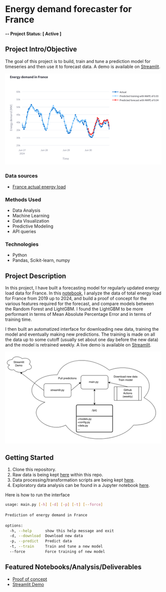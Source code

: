 # Energy demand forecaster for France

#### -- Project Status: [ Active ]

## Project Intro/Objective
The goal of this project is to build, train and tune a prediction model for timeseries and then use it to forecast data.
A demo is available on [Streamlit](https://energy-demand-forecast-france.streamlit.app/).
<!--
### Collaborators
|Name     |  Github Page   |  Personal Website  |
|---------|-----------------|--------------------|
|Nicolas Chagnet | [NicolasChagnet](https://github.com/NicolasChagnet)| [nicolaschagnet.github.io](https://nicolaschagnet.github.io)  | -->

![plot_demo.png](figs/plot_demo.png)

### Data sources

* [France actual energy load](https://transparency.entsoe.eu/load-domain/r2/totalLoadR2/show?name=&defaultValue=false&viewType=GRAPH&areaType=CTA&atch=false&dateTime.dateTime=01.07.2024%2000:00|CET%7CDAYTIMERANGE&dateTime.endDateTime=01.07.2024%2000:00|CET%7CDAYTIMERANGE&biddingZone.values=CTY%7C10YFR-RTE------C!CTA%7C10YFR-RTE------C&dateTime.timezone=CET_CEST&dateTime.timezone_input=CET+(UTC+1)+/+CEST+(UTC+2))


### Methods Used
* Data Analysis
* Machine Learning
* Data Visualization
* Predictive Modeling
* API queries

### Technologies
* Python
* Pandas, Scikit-learn, numpy

## Project Description
In this project, I have built a forecasting model for regularly updated energy load data for France. In this [notebook](notebooks/0_exploratory_data_analysis.ipynb), I analyze the data of total energy load for France from 2019 up to 2024, and build a proof of concept for the various features required for the forecast, and compare models between the Random Forest and LightGBM. I found the LightGBM to be more performant in terms of Mean Absolute Percentage Error and in terms of training time.

I then built an automatized interface for downloading new data, training the model and eventually making new predictions. The training is made on all the data up to some cutoff (usually set about one day before the new data) and the model is retrained weekly.
A live demo is available on [Streamlit](https://energy-demand-forecast-france.streamlit.app/).

![diagram.png](figs/diagram.png)

## Getting Started

1. Clone this repository.
2. Raw data is being kept [here](data/raw) within this repo.
3. Data processing/transformation scripts are being kept [here](src/).
4. Exploratory data analysis can be found in a Jupyter notebook [here](notebooks/0_exploratory_data_analysis.ipynb).

Here is how to run the interface
```bash
usage: main.py [-h] [-d] [-p] [-t] [--force]

Prediction of energy demand in France

options:
  -h, --help      show this help message and exit
  -d, --download  Download new data
  -p, --predict   Predict data
  -t, --train     Train and tune a new model
  --force         Force training of new model
```


## Featured Notebooks/Analysis/Deliverables
* [Proof of concept](notebooks/0_exploratory_data_analysis.ipynb)
* [Streamlit Demo](https://energy-demand-forecast-france.streamlit.app/)
